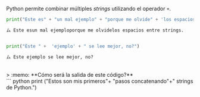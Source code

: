 Python permite combinar múltiples _strings_ utilizando el operador `+`.

``` python
print("Este es" + "un mal ejemplo" + "porque me olvide" + 'los espacios entre strings.')

```

``` python
ム Este esun mal ejemploporque me olvidelos espacios entre strings.

```

``` python

print("Este " +  'ejemplo' + " se lee mejor, no?")

```

``` python
ム Este ejemplo se lee mejor, no?
```



<br>
> :memo: **Cómo será la salida de este código?**

<br>
``` python
print ("Estos son mis primeros"+ "pasos concatenando"+" strings de Python.")

```
